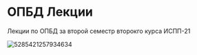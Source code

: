 # ОПБД Лекции
Лекции по ОПБД за второй семестр второкго курса ИСПП-21

![5285421257934634](https://github.com/KapDarIA/OPBD/assets/173941468/15640e9f-23c1-48fb-9579-0ab73b3d914c)
